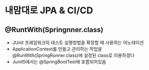 # 내맘대로 JPA & CI/CD


## @RuntWith(Springnner.class)
+ JUnit 프레임워크의 테스트 실행방법을 확장할 때 사용하는 어노테이션
+ ApplicationContext를 만들고 관리하는 작업을 @RunWith(SpringRunner.class)에 설정된 class로 이용하겠다
+ Junit5에서는 @SpringBootTest에 포함되어있음
